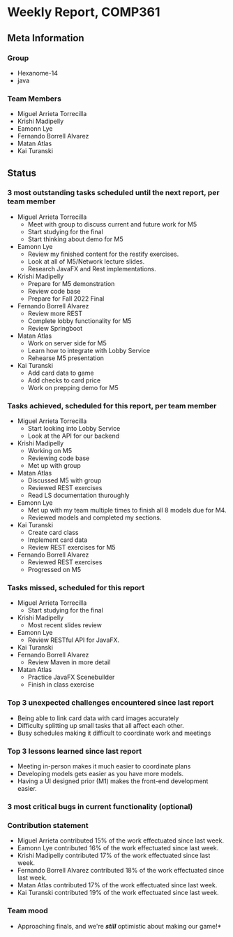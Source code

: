 # Weekly Report, COMP361

## Meta Information

### Group

 * Hexanome-14
 * java

### Team Members

 * Miguel Arrieta Torrecilla
 * Krishi Madipelly
 * Eamonn Lye
 * Fernando Borrell Alvarez
 * Matan Atlas
 * Kai Turanski

## Status

### 3 most outstanding tasks scheduled until the next report, per team member

 * Miguel Arrieta Torrecilla
   * Meet with group to discuss current and future work for M5
   * Start studying for the final
   * Start thinking about demo for M5
 * Eamonn Lye
   * Review my finished content for the restify exercises.
   * Look at all of M5/Network lecture slides.
   * Research JavaFX and Rest implementations.
 * Krishi Madipelly
   * Prepare for M5 demonstration
   * Review code base
   * Prepare for Fall 2022 Final
 * Fernando Borrell Alvarez
   * Review more REST 
   * Complete lobby functionality for M5
   * Review Springboot
 * Matan Atlas
   * Work on server side for M5
   * Learn how to integrate with Lobby Service
   * Rehearse M5 presentation
 * Kai Turanski
   * Add card data to game
   * Add checks to card price
   * Work on prepping demo for M5

### Tasks achieved, scheduled for this report, per team member  

 * Miguel Arrieta Torrecilla
   * Start looking into Lobby Service
   * Look at the API for our backend
 * Krishi Madipelly
   * Working on M5
   * Reviewing code base
   * Met up with group
 * Matan Atlas
   * Discussed M5 with group
   * Reviewed REST exercises
   * Read LS documentation thuroughly
 * Eamonn Lye
   * Met up with my team multiple times to finish all 8 models due for M4.
   * Reviewed models and completed my sections.
 * Kai Turanski
   * Create card class
   * Implement card data
   * Review REST exercises for M5
 * Fernando Borrell Alvarez
   * Reviewed REST exercises
   * Progressed on M5

### Tasks missed, scheduled for this report

 * Miguel Arrieta Torrecilla
   * Start studying for the final
 * Krishi Madipelly
   * Most recent slides review
 * Eamonn Lye
   * Review RESTful API for JavaFX.
 * Kai Turanski
 * Fernando Borrell Alvarez
   * Review Maven in more detail
 * Matan Atlas
   * Practice JavaFX Scenebuilder
   * Finish in class exercise

### Top 3 unexpected challenges encountered since last report

  * Being able to link card data with card images accurately
  * Difficulty splitting up small tasks that all affect each other.
  * Busy schedules making it difficult to coordinate work and meetings

### Top 3 lessons learned since last report

  * Meeting in-person makes it much easier to coordinate plans
  * Developing models gets easier as you have more models.
  * Having a UI designed prior (M1) makes the front-end development easier. 

### 3 most critical bugs in current functionality (optional)

### Contribution statement

 * Miguel Arrieta contributed 15% of the work effectuated since last week.
 * Eamonn Lye contributed 16% of the work effectuated since last week.
 * Krishi Madipelly contributed 17% of the work effectuated since last week.
 * Fernando Borrell Alvarez contributed 18% of the work effectuated since last week.
 * Matan Atlas contributed 17% of the work effectuated since last week.
 * Kai Turanski contributed 19% of the work effectuated since last week.

### Team mood

 * Approaching finals, and we're ***still*** optimistic about making our game!*
